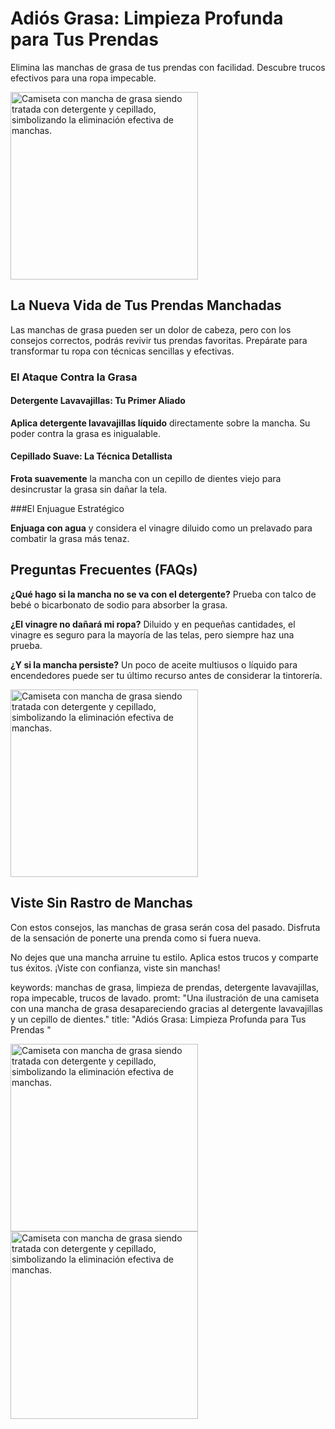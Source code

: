 # Adiós Grasa: Limpieza Profunda para Tus Prendas

Elimina las manchas de grasa de tus prendas con facilidad. Descubre trucos efectivos para una ropa impecable.

<img src="https://tse4.mm.bing.net/th/id/OIG2.9bhSIusEGzdDoPH0qRkn?pid=ImgGn" alt="Camiseta con mancha de grasa siendo tratada con detergente y cepillado, simbolizando la eliminación efectiva de manchas."  class="blog-banner" width="300">

##  La Nueva Vida de Tus Prendas Manchadas

Las manchas de grasa pueden ser un dolor de cabeza, pero con los consejos correctos, podrás revivir tus prendas favoritas. Prepárate para transformar tu ropa con técnicas sencillas y efectivas.

###  El Ataque Contra la Grasa

####  Detergente Lavavajillas: Tu Primer Aliado

**Aplica detergente lavavajillas líquido** directamente sobre la mancha. Su poder contra la grasa es inigualable.

####  Cepillado Suave: La Técnica Detallista

**Frota suavemente** la mancha con un cepillo de dientes viejo para desincrustar la grasa sin dañar la tela.

###El Enjuague Estratégico

**Enjuaga con agua** y considera el vinagre diluido como un prelavado para combatir la grasa más tenaz.

## Preguntas Frecuentes (FAQs)

**¿Qué hago si la mancha no se va con el detergente?**
Prueba con talco de bebé o bicarbonato de sodio para absorber la grasa.

**¿El vinagre no dañará mi ropa?**
Diluido y en pequeñas cantidades, el vinagre es seguro para la mayoría de las telas, pero siempre haz una prueba.

**¿Y si la mancha persiste?**
Un poco de aceite multiusos o líquido para encendedores puede ser tu último recurso antes de considerar la tintorería.

<img src="https://tse2.mm.bing.net/th/id/OIG2.74zd5836f5PSZTMbdBYi?pid=ImgGn" alt="Camiseta con mancha de grasa siendo tratada con detergente y cepillado, simbolizando la eliminación efectiva de manchas."  class="blog-banner" width="300">

## Viste Sin Rastro de Manchas

Con estos consejos, las manchas de grasa serán cosa del pasado. Disfruta de la sensación de ponerte una prenda como si fuera nueva.


No dejes que una mancha arruine tu estilo. Aplica estos trucos y comparte tus éxitos. ¡Viste con confianza, viste sin manchas!



keywords: manchas de grasa, limpieza de prendas, detergente lavavajillas, ropa impecable, trucos de lavado.
promt: "Una ilustración de una camiseta con una mancha de grasa desapareciendo gracias al detergente lavavajillas y un cepillo de dientes."
title: "Adiós Grasa: Limpieza Profunda para Tus Prendas "



<img src="https://tse3.mm.bing.net/th/id/OIG2.1x6J8YUlCw3V2rfgyMBf?pid=ImgGn" alt="Camiseta con mancha de grasa siendo tratada con detergente y cepillado, simbolizando la eliminación efectiva de manchas."  class="blog-banner" width="300">
<img src="https://tse2.mm.bing.net/th/id/OIG2.YW6HRR2lZdP0mENfdJce?pid=ImgGn" alt="Camiseta con mancha de grasa siendo tratada con detergente y cepillado, simbolizando la eliminación efectiva de manchas."  class="blog-banner" width="300">
